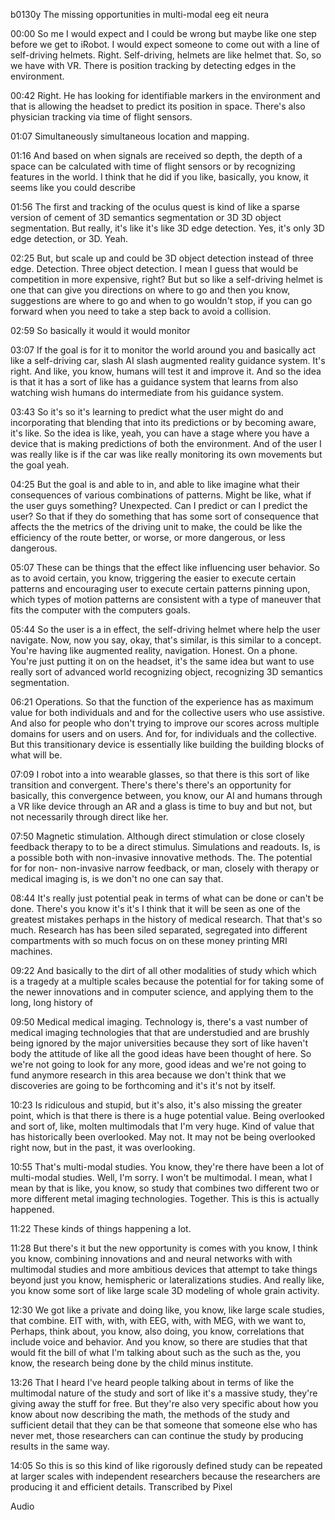 b0130y
The missing opportunities in multi-modal eeg eit neura

00:00
So me I would expect and I could be wrong but maybe like one step before we get to iRobot. I would expect someone to come out with a line of self-driving helmets. Right. Self-driving, helmets are like helmet that. So, so we have with VR. There is position tracking by detecting edges in the environment.

00:42
Right. He has looking for identifiable markers in the environment and that is allowing the headset to predict its position in space. There's also physician tracking via time of flight sensors.

01:07
Simultaneously simultaneous location and mapping.

01:16
And based on when signals are received so depth, the depth of a space can be calculated with time of flight sensors or by recognizing features in the world. I think that he did if you like, basically, you know, it seems like you could describe

01:56
The first and tracking of the oculus quest is kind of like a sparse version of cement of 3D semantics segmentation or 3D 3D object segmentation. But really, it's like it's like 3D edge detection. Yes, it's only 3D edge detection, or 3D. Yeah.

02:25
But, but scale up and could be 3D object detection instead of three edge. Detection. Three object detection. I mean I guess that would be competition in more expensive, right? But but so like a self-driving helmet is one that can give you directions on where to go and then you know, suggestions are where to go and when to go wouldn't stop, if you can go forward when you need to take a step back to avoid a collision.

02:59
So basically it would it would monitor

03:07
If the goal is for it to monitor the world around you and basically act like a self-driving car, slash AI slash augmented reality guidance system. It's right. And like, you know, humans will test it and improve it. And so the idea is that it has a sort of like has a guidance system that learns from also watching wish humans do intermediate from his guidance system.

03:43
So it's so it's learning to predict what the user might do and incorporating that blending that into its predictions or by becoming aware, it's like. So the idea is like, yeah, you can have a stage where you have a device that is making predictions of both the environment. And of the user I was really like is if the car was like really monitoring its own movements but the goal yeah.

04:25
But the goal is and able to in, and able to like imagine what their consequences of various combinations of patterns. Might be like, what if the user guys something? Unexpected. Can I predict or can I predict the user? So that if they do something that has some sort of consequence that affects the the metrics of the driving unit to make, the could be like the efficiency of the route better, or worse, or more dangerous, or less dangerous.

05:07
These can be things that the effect like influencing user behavior. So as to avoid certain, you know, triggering the easier to execute certain patterns and encouraging user to execute certain patterns pinning upon, which types of motion patterns are consistent with a type of maneuver that fits the computer with the computers goals.

05:44
So the user is a in effect, the self-driving helmet where help the user navigate. Now, now you say, okay, that's similar, is this similar to a concept. You're having like augmented reality, navigation. Honest. On a phone. You're just putting it on on the headset, it's the same idea but want to use really sort of advanced world recognizing object, recognizing 3D semantics segmentation.

06:21
Operations. So that the function of the experience has as maximum value for both individuals and and for the collective users who use assistive. And also for people who don't trying to improve our scores across multiple domains for users and on users. And for, for individuals and the collective. But this transitionary device is essentially like building the building blocks of what will be.

07:09
I robot into a into wearable glasses, so that there is this sort of like transition and convergent. There's there's there's an opportunity for basically, this convergence between, you know, our AI and humans through a VR like device through an AR and a glass is time to buy and but not, but not necessarily through direct like her.

07:50
Magnetic stimulation. Although direct stimulation or close closely feedback therapy to to be a direct stimulus. Simulations and readouts. Is, is a possible both with non-invasive innovative methods. The. The potential for for non- non-invasive narrow feedback, or man, closely with therapy or medical imaging is, is we don't no one can say that.

08:44
It's really just potential peak in terms of what can be done or can't be done. There's you know it's it's I think that it will be seen as one of the greatest mistakes perhaps in the history of medical research. That that's so much. Research has has been siled separated, segregated into different compartments with so much focus on on these money printing MRI machines.

09:22
And basically to the dirt of all other modalities of study which which is a tragedy at a multiple scales because the potential for for taking some of the newer innovations and in computer science, and applying them to the long, long history of

09:50
Medical medical imaging. Technology is, there's a vast number of medical imaging technologies that that are understudied and are brushly being ignored by the major universities because they sort of like haven't body the attitude of like all the good ideas have been thought of here. So we're not going to look for any more, good ideas and we're not going to fund anymore research in this area because we don't think that we discoveries are going to be forthcoming and it's it's not by itself.

10:23
Is ridiculous and stupid, but it's also, it's also missing the greater point, which is that there is there is a huge potential value. Being overlooked and sort of, like, molten multimodals that I'm very huge. Kind of value that has historically been overlooked. May not. It may not be being overlooked right now, but in the past, it was overlooking.

10:55
That's multi-modal studies. You know, they're there have been a lot of multi-modal studies. Well, I'm sorry. I won't be multimodal. I mean, what I mean by that is like, you know, so study that combines two different two or more different metal imaging technologies. Together. This is this is actually happened.

11:22
These kinds of things happening a lot.

11:28
But there's it but the new opportunity is comes with you know, I think you know, combining innovations and and neural networks with with multimodal studies and more ambitious devices that attempt to take things beyond just you know, hemispheric or lateralizations studies. And really like, you know some sort of like large scale 3D modeling of whole grain activity.

12:30
We got like a private and doing like, you know, like large scale studies, that combine. EIT with, with, with EEG, with, with MEG, with we want to, Perhaps, think about, you know, also doing, you know, correlations that include voice and behavior. And you know, so there are studies that that would fit the bill of what I'm talking about such as the such as the, you know, the research being done by the child minus institute.

13:26
That I heard I've heard people talking about in terms of like the multimodal nature of the study and sort of like it's a massive study, they're giving away the stuff for free. But they're also very specific about how you know about now describing the math, the methods of the study and sufficient detail that they can be that someone that someone else who has never met, those researchers can can continue the study by producing results in the same way.

14:05
So this is so this kind of like rigorously defined study can be repeated at larger scales with independent researchers because the researchers are producing it and efficient details.
Transcribed by Pixel

Audio
